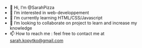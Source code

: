 - 👋 Hi, I’m @SarahPizza
- 👀 I’m interested in web-developpement
- 🌱 I’m currently learning HTML/CSS/Javascript
- 💞️ I’m looking to collaborate on project to learn and increase my knowledge
- 📫 How to reach me : feel free to contact me at sarah.kopytko@gmail.com

<!---
SarahPizza/SarahPizza is a ✨ special ✨ repository because its `README.md` (this file) appears on your GitHub profile.
You can click the Preview link to take a look at your changes.
--->
